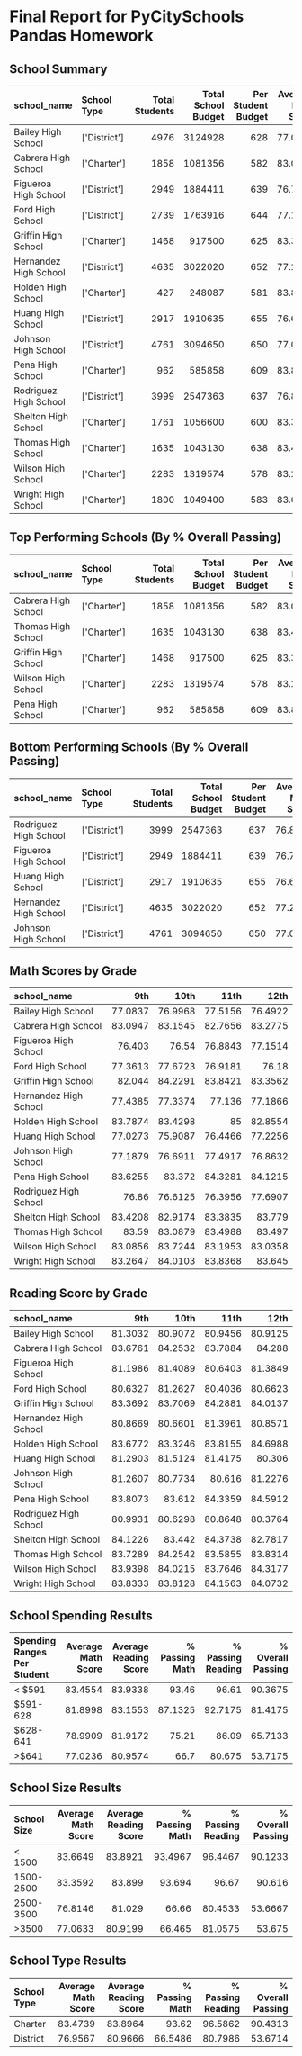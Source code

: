 
# Final Report for PyCitySchools Pandas Homework


## School Summary

| school_name           | School Type   |   Total Students |   Total School Budget |   Per Student Budget |   Average Math Score |   Average Reading Score |   % Passing Math |   % Passing Reading |   % Overall Passing |
|:----------------------|:--------------|-----------------:|----------------------:|---------------------:|---------------------:|------------------------:|-----------------:|--------------------:|--------------------:|
| Bailey High School    | ['District']  |             4976 |               3124928 |                  628 |              77.0484 |                 81.034  |            66.68 |               81.93 |               54.64 |
| Cabrera High School   | ['Charter']   |             1858 |               1081356 |                  582 |              83.0619 |                 83.9758 |            94.13 |               97.04 |               91.33 |
| Figueroa High School  | ['District']  |             2949 |               1884411 |                  639 |              76.7118 |                 81.158  |            65.99 |               80.74 |               53.2  |
| Ford High School      | ['District']  |             2739 |               1763916 |                  644 |              77.1026 |                 80.7463 |            68.31 |               79.3  |               54.29 |
| Griffin High School   | ['Charter']   |             1468 |                917500 |                  625 |              83.3515 |                 83.8168 |            93.39 |               97.14 |               90.6  |
| Hernandez High School | ['District']  |             4635 |               3022020 |                  652 |              77.2898 |                 80.9344 |            66.75 |               80.86 |               53.53 |
| Holden High School    | ['Charter']   |              427 |                248087 |                  581 |              83.8033 |                 83.815  |            92.51 |               96.25 |               89.23 |
| Huang High School     | ['District']  |             2917 |               1910635 |                  655 |              76.6294 |                 81.1827 |            65.68 |               81.32 |               53.51 |
| Johnson High School   | ['District']  |             4761 |               3094650 |                  650 |              77.0725 |                 80.9664 |            66.06 |               81.22 |               53.54 |
| Pena High School      | ['Charter']   |              962 |                585858 |                  609 |              83.8399 |                 84.0447 |            94.59 |               95.95 |               90.54 |
| Rodriguez High School | ['District']  |             3999 |               2547363 |                  637 |              76.8427 |                 80.7447 |            66.37 |               80.22 |               52.99 |
| Shelton High School   | ['Charter']   |             1761 |               1056600 |                  600 |              83.3595 |                 83.7257 |            93.87 |               95.85 |               89.89 |
| Thomas High School    | ['Charter']   |             1635 |               1043130 |                  638 |              83.4183 |                 83.8489 |            93.27 |               97.31 |               90.95 |
| Wilson High School    | ['Charter']   |             2283 |               1319574 |                  578 |              83.2742 |                 83.9895 |            93.87 |               96.54 |               90.58 |
| Wright High School    | ['Charter']   |             1800 |               1049400 |                  583 |              83.6822 |                 83.955  |            93.33 |               96.61 |               90.33 |


## Top Performing Schools (By % Overall Passing)


| school_name         | School Type   |   Total Students |   Total School Budget |   Per Student Budget |   Average Math Score |   Average Reading Score |   % Passing Math |   % Passing Reading |   % Overall Passing |
|:--------------------|:--------------|-----------------:|----------------------:|---------------------:|---------------------:|------------------------:|-----------------:|--------------------:|--------------------:|
| Cabrera High School | ['Charter']   |             1858 |               1081356 |                  582 |              83.0619 |                 83.9758 |            94.13 |               97.04 |               91.33 |
| Thomas High School  | ['Charter']   |             1635 |               1043130 |                  638 |              83.4183 |                 83.8489 |            93.27 |               97.31 |               90.95 |
| Griffin High School | ['Charter']   |             1468 |                917500 |                  625 |              83.3515 |                 83.8168 |            93.39 |               97.14 |               90.6  |
| Wilson High School  | ['Charter']   |             2283 |               1319574 |                  578 |              83.2742 |                 83.9895 |            93.87 |               96.54 |               90.58 |
| Pena High School    | ['Charter']   |              962 |                585858 |                  609 |              83.8399 |                 84.0447 |            94.59 |               95.95 |               90.54 |

## Bottom Performing Schools (By % Overall Passing)

| school_name           | School Type   |   Total Students |   Total School Budget |   Per Student Budget |   Average Math Score |   Average Reading Score |   % Passing Math |   % Passing Reading |   % Overall Passing |
|:----------------------|:--------------|-----------------:|----------------------:|---------------------:|---------------------:|------------------------:|-----------------:|--------------------:|--------------------:|
| Rodriguez High School | ['District']  |             3999 |               2547363 |                  637 |              76.8427 |                 80.7447 |            66.37 |               80.22 |               52.99 |
| Figueroa High School  | ['District']  |             2949 |               1884411 |                  639 |              76.7118 |                 81.158  |            65.99 |               80.74 |               53.2  |
| Huang High School     | ['District']  |             2917 |               1910635 |                  655 |              76.6294 |                 81.1827 |            65.68 |               81.32 |               53.51 |
| Hernandez High School | ['District']  |             4635 |               3022020 |                  652 |              77.2898 |                 80.9344 |            66.75 |               80.86 |               53.53 |
| Johnson High School   | ['District']  |             4761 |               3094650 |                  650 |              77.0725 |                 80.9664 |            66.06 |               81.22 |               53.54 |


## Math Scores by Grade

| school_name           |     9th |    10th |    11th |    12th |
|:----------------------|--------:|--------:|--------:|--------:|
| Bailey High School    | 77.0837 | 76.9968 | 77.5156 | 76.4922 |
| Cabrera High School   | 83.0947 | 83.1545 | 82.7656 | 83.2775 |
| Figueroa High School  | 76.403  | 76.54   | 76.8843 | 77.1514 |
| Ford High School      | 77.3613 | 77.6723 | 76.9181 | 76.18   |
| Griffin High School   | 82.044  | 84.2291 | 83.8421 | 83.3562 |
| Hernandez High School | 77.4385 | 77.3374 | 77.136  | 77.1866 |
| Holden High School    | 83.7874 | 83.4298 | 85      | 82.8554 |
| Huang High School     | 77.0273 | 75.9087 | 76.4466 | 77.2256 |
| Johnson High School   | 77.1879 | 76.6911 | 77.4917 | 76.8632 |
| Pena High School      | 83.6255 | 83.372  | 84.3281 | 84.1215 |
| Rodriguez High School | 76.86   | 76.6125 | 76.3956 | 77.6907 |
| Shelton High School   | 83.4208 | 82.9174 | 83.3835 | 83.779  |
| Thomas High School    | 83.59   | 83.0879 | 83.4988 | 83.497  |
| Wilson High School    | 83.0856 | 83.7244 | 83.1953 | 83.0358 |
| Wright High School    | 83.2647 | 84.0103 | 83.8368 | 83.645  |



## Reading Score by Grade

| school_name           |     9th |    10th |    11th |    12th |
|:----------------------|--------:|--------:|--------:|--------:|
| Bailey High School    | 81.3032 | 80.9072 | 80.9456 | 80.9125 |
| Cabrera High School   | 83.6761 | 84.2532 | 83.7884 | 84.288  |
| Figueroa High School  | 81.1986 | 81.4089 | 80.6403 | 81.3849 |
| Ford High School      | 80.6327 | 81.2627 | 80.4036 | 80.6623 |
| Griffin High School   | 83.3692 | 83.7069 | 84.2881 | 84.0137 |
| Hernandez High School | 80.8669 | 80.6601 | 81.3961 | 80.8571 |
| Holden High School    | 83.6772 | 83.3246 | 83.8155 | 84.6988 |
| Huang High School     | 81.2903 | 81.5124 | 81.4175 | 80.306  |
| Johnson High School   | 81.2607 | 80.7734 | 80.616  | 81.2276 |
| Pena High School      | 83.8073 | 83.612  | 84.3359 | 84.5912 |
| Rodriguez High School | 80.9931 | 80.6298 | 80.8648 | 80.3764 |
| Shelton High School   | 84.1226 | 83.442  | 84.3738 | 82.7817 |
| Thomas High School    | 83.7289 | 84.2542 | 83.5855 | 83.8314 |
| Wilson High School    | 83.9398 | 84.0215 | 83.7646 | 84.3177 |
| Wright High School    | 83.8333 | 83.8128 | 84.1563 | 84.0732 |


## School Spending Results

| Spending Ranges Per Student   |   Average Math Score |   Average Reading Score |   % Passing Math |   % Passing Reading |   % Overall Passing |
|:------------------------------|---------------------:|------------------------:|-----------------:|--------------------:|--------------------:|
| < $591                        |              83.4554 |                 83.9338 |          93.46   |             96.61   |             90.3675 |
| $591-628                      |              81.8998 |                 83.1553 |          87.1325 |             92.7175 |             81.4175 |
| $628-641                      |              78.9909 |                 81.9172 |          75.21   |             86.09   |             65.7133 |
| >$641                         |              77.0236 |                 80.9574 |          66.7    |             80.675  |             53.7175 |




## School Size Results

| School Size   |   Average Math Score |   Average Reading Score |   % Passing Math |   % Passing Reading |   % Overall Passing |
|:--------------|---------------------:|------------------------:|-----------------:|--------------------:|--------------------:|
| < 1500        |              83.6649 |                 83.8921 |          93.4967 |             96.4467 |             90.1233 |
| 1500-2500     |              83.3592 |                 83.899  |          93.694  |             96.67   |             90.616  |
| 2500-3500     |              76.8146 |                 81.029  |          66.66   |             80.4533 |             53.6667 |
| >3500         |              77.0633 |                 80.9199 |          66.465  |             81.0575 |             53.675  |

## School Type Results

| School Type   |   Average Math Score |   Average Reading Score |   % Passing Math |   % Passing Reading |   % Overall Passing |
|:--------------|---------------------:|------------------------:|-----------------:|--------------------:|--------------------:|
| Charter       |              83.4739 |                 83.8964 |          93.62   |             96.5862 |             90.4313 |
| District      |              76.9567 |                 80.9666 |          66.5486 |             80.7986 |             53.6714 |